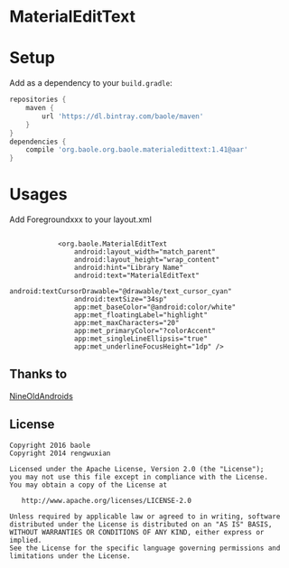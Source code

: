 MaterialEditText
================

# Setup
Add as a dependency to your ``build.gradle``:

```groovy
repositories {
    maven {
        url 'https://dl.bintray.com/baole/maven'
    }
}
dependencies {
    compile 'org.baole.org.baole.materialedittext:1.41@aar'
}
```
# Usages

Add Foregroundxxx to your layout.xml

```

            <org.baole.MaterialEditText
                android:layout_width="match_parent"
                android:layout_height="wrap_content"
                android:hint="Library Name"
                android:text="MaterialEditText"
                android:textCursorDrawable="@drawable/text_cursor_cyan"
                android:textSize="34sp"
                app:met_baseColor="@android:color/white"
                app:met_floatingLabel="highlight"
                app:met_maxCharacters="20"
                app:met_primaryColor="?colorAccent"
                app:met_singleLineEllipsis="true"
                app:met_underlineFocusHeight="1dp" />
```

## Thanks to

[NineOldAndroids](https://github.com/JakeWharton/NineOldAndroids/)

## License

    Copyright 2016 baole
    Copyright 2014 rengwuxian

    Licensed under the Apache License, Version 2.0 (the "License");
    you may not use this file except in compliance with the License.
    You may obtain a copy of the License at

       http://www.apache.org/licenses/LICENSE-2.0

    Unless required by applicable law or agreed to in writing, software
    distributed under the License is distributed on an "AS IS" BASIS,
    WITHOUT WARRANTIES OR CONDITIONS OF ANY KIND, either express or implied.
    See the License for the specific language governing permissions and
    limitations under the License.
    
